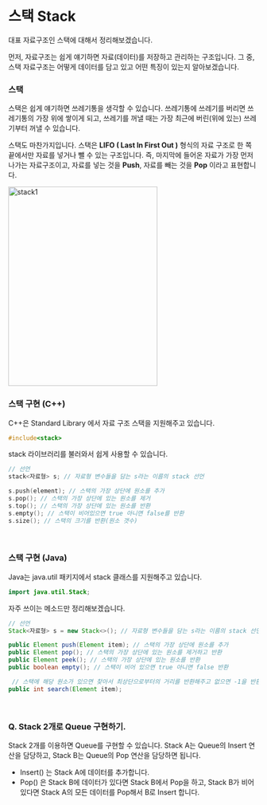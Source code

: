# 스택 Stack

대표 자료구조인 스택에 대해서 정리해보겠습니다.

먼저, 자료구조는 쉽게 얘기하면 자료(데이터)를 저장하고 관리하는 구조입니다. 그 중, 스택 자료구조는 어떻게 데이터를 담고 있고 어떤 특징이 있는지 알아보겠습니다.

### 스택

스택은 쉽게 얘기하면 쓰레기통을 생각할 수 있습니다. 쓰레기통에 쓰레기를 버리면 쓰레기통의 가장 위에 쌓이게 되고, 쓰레기를 꺼낼 때는 가장 최근에 버린(위에 있는) 쓰레기부터 꺼낼 수 있습니다.

스택도 마찬가지입니다. 스택은 **LIFO ( Last In First Out )** 형식의 자료 구조로 한 쪽 끝에서만 자료를 넣거나 뺄 수 있는 구조입니다. 즉, 마지막에 들어온 자료가 가장 먼저 나가는 자료구조이고, 자료를 넣는 것을 **Push**, 자료를 빼는 것을 **Pop** 이라고 표현합니다.

<img src="https://user-images.githubusercontent.com/59816811/104684056-86baad00-573b-11eb-93ed-4a823e856f77.png" alt="stack1" width="300" height="400" />

<br>

### 스택 구현 (C++)

C++은 Standard Library 에서 자료 구조 스택을 지원해주고 있습니다.

```c++
#include<stack>
```

stack 라이브러리를 불러와서 쉽게 사용할 수 있습니다.

```c++
// 선언
stack<자료형> s; // 자료형 변수들을 담는 s라는 이름의 stack 선언

s.push(element); // 스택의 가장 상단에 원소를 추가
s.pop(); // 스택의 가장 상단에 있는 원소를 제거
s.top(); // 스택의 가장 상단에 있는 원소를 반환
s.empty(); // 스택이 비어있으면 true 아니면 false를 반환
s.size(); // 스택의 크기를 반환(원소 갯수)
```

<br>

### 스택 구현 (Java)

Java는 java.util 패키지에서 stack 클래스를 지원해주고 있습니다.

```java
import java.util.Stack;
```

자주 쓰이는 메소드만 정리해보겠습니다.

```java
// 선언
Stack<자료형> s = new Stack<>(); // 자료형 변수들을 담는 s라는 이름의 stack 선언

public Element push(Element item); // 스택의 가장 상단에 원소를 추가
public Element pop(); // 스택의 가장 상단에 있는 원소를 제거하고 반환
public Element peek(); // 스택의 가장 상단에 있는 원소를 반환
public boolean empty(); // 스택이 비어 있으면 true 아니면 false 반환

 // 스택에 해당 원소가 있으면 찾아서 최상단으로부터의 거리를 반환해주고 없으면 -1을 반환해준다.
public int search(Element item);
```

<br>

### Q. Stack 2개로 Queue 구현하기.

 Stack 2개를 이용하면 Queue를 구현할 수 있습니다. Stack A는 Queue의 Insert 연산을 담당하고, Stack B는 Queue의 Pop 연산을 담당하면 됩니다. 

- Insert() 는 Stack A에 데이터를 추가합니다.
- Pop() 은 Stack B에 데이터가 있다면 Stack B에서 Pop을 하고, Stack B가 비어있다면 Stack A의 모든 데이터를 Pop해서 B로 Insert 합니다.

